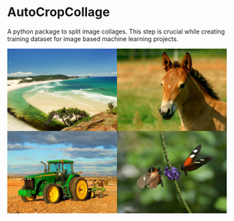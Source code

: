 # AutoCropCollage
A python package to split image collages. This step is crucial while creating training dataset for image based machine learning projects.

![alt text](resources/collage.png)

